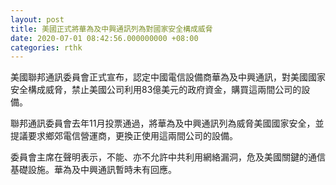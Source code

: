 ```yaml
---
layout: post
title: 美國正式將華為及中興通訊列為對國家安全構成威脅
date: 2020-07-01 08:42:56.000000000 +08:00
categories: rthk
---
```


美國聯邦通訊委員會正式宣布，認定中國電信設備商華為及中興通訊，對美國國家安全構成威脅，禁止美國公司利用83億美元的政府資金，購買這兩間公司的設備。

聯邦通訊委員會去年11月投票通過，將華為及中興通訊列為威脅美國國家安全，並提議要求鄉郊電信營運商，更換正使用這兩間公司的設備。

委員會主席在聲明表示，不能、亦不允許中共利用網絡漏洞，危及美國關鍵的通信基礎設施。華為及中興通訊暫時未有回應。
